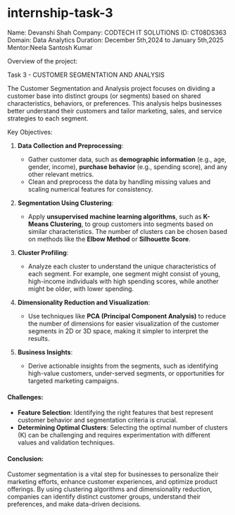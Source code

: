 # internship-task-3
Name: Devanshi Shah
Company: CODTECH IT SOLUTIONS
ID: CT08DS363
Domain: Data Analytics
Duration: December 5th,2024 to January 5th,2025 
Mentor:Neela Santosh Kumar

Overview of the project:

Task 3 - CUSTOMER SEGMENTATION AND ANALYSIS


The Customer Segmentation and Analysis project focuses on dividing a customer base into distinct groups (or segments) based on shared characteristics, behaviors, or preferences. This analysis helps businesses better understand their customers and tailor marketing, sales, and service strategies to each segment.

 Key Objectives:
1. **Data Collection and Preprocessing**:
   - Gather customer data, such as **demographic information** (e.g., age, gender, income), **purchase behavior** (e.g., spending score), and any other relevant metrics.
   - Clean and preprocess the data by handling missing values and scaling numerical features for consistency.

2. **Segmentation Using Clustering**:
   - Apply **unsupervised machine learning algorithms**, such as **K-Means Clustering**, to group customers into segments based on similar characteristics. The number of clusters can be chosen based on methods like the **Elbow Method** or **Silhouette Score**.

3. **Cluster Profiling**:
   - Analyze each cluster to understand the unique characteristics of each segment. For example, one segment might consist of young, high-income individuals with high spending scores, while another might be older, with lower spending.

4. **Dimensionality Reduction and Visualization**:
   - Use techniques like **PCA (Principal Component Analysis)** to reduce the number of dimensions for easier visualization of the customer segments in 2D or 3D space, making it simpler to interpret the results.

5. **Business Insights**:
   - Derive actionable insights from the segments, such as identifying high-value customers, under-served segments, or opportunities for targeted marketing campaigns.

#### Challenges:
- **Feature Selection**: Identifying the right features that best represent customer behavior and segmentation criteria is crucial.
- **Determining Optimal Clusters**: Selecting the optimal number of clusters (K) can be challenging and requires experimentation with different values and validation techniques.

#### Conclusion:
Customer segmentation is a vital step for businesses to personalize their marketing efforts, enhance customer experiences, and optimize product offerings. By using clustering algorithms and dimensionality reduction, companies can identify distinct customer groups, understand their preferences, and make data-driven decisions.
